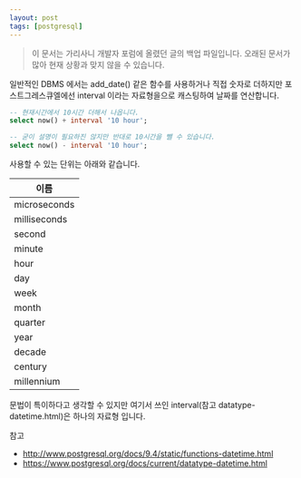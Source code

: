 ```yaml
---
layout: post
tags: [postgresql]
---
```


> 이 문서는 가리사니 개발자 포럼에 올렸던 글의 백업 파일입니다.
오래된 문서가 많아 현재 상황과 맞지 않을 수 있습니다.

일반적인 DBMS 에서는 add_date() 같은 함수를 사용하거나 직접 숫자로 더하지만 포스트그레스큐엘에선 interval 이라는 자료형을으로 캐스팅하여 날짜를 연산합니다.

``` sql
-- 현재시간에서 10시간 더해서 나옵니다.
select now() + interval '10 hour';

-- 굳이 설명이 필요하진 않지만 반대로 10시간을 뺄 수 있습니다.
select now() - interval '10 hour';
```

사용할 수 있는 단위는 아래와 같습니다.



|이름|
|---|
|microseconds|
|milliseconds|
|second|
|minute|
|hour|
|day|
|week|
|month|
|quarter|
|year|
|decade|
|century|
|millennium|



문법이 특이하다고 생각할 수 있지만 여기서 쓰인 interval(참고 datatype-datetime.html)은 하나의 자료형 입니다.

참고
- http://www.postgresql.org/docs/9.4/static/functions-datetime.html
- https://www.postgresql.org/docs/current/datatype-datetime.html